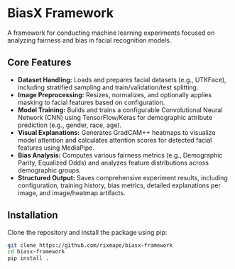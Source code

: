 # BiasX Framework

A framework for conducting machine learning experiments focused on analyzing fairness and bias in facial recognition models.

## Core Features

* **Dataset Handling:** Loads and prepares facial datasets (e.g., UTKFace), including stratified sampling and train/validation/test splitting.
* **Image Preprocessing:** Resizes, normalizes, and optionally applies masking to facial features based on configuration.
* **Model Training:** Builds and trains a configurable Convolutional Neural Network (CNN) using TensorFlow/Keras for demographic attribute prediction (e.g., gender, race, age).
* **Visual Explanations:** Generates GradCAM++ heatmaps to visualize model attention and calculates attention scores for detected facial features using MediaPipe.
* **Bias Analysis:** Computes various fairness metrics (e.g., Demographic Parity, Equalized Odds) and analyzes feature distributions across demographic groups.
* **Structured Output:** Saves comprehensive experiment results, including configuration, training history, bias metrics, detailed explanations per image, and image/heatmap artifacts.

## Installation

Clone the repository and install the package using pip:

```bash
git clone https://github.com/rixmape/biasx-framework
cd biasx-framework
pip install .
```
